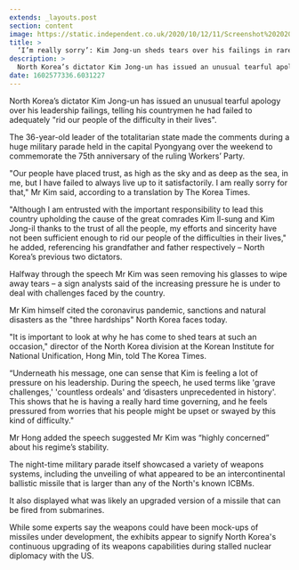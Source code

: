 ```yaml
--- 
extends: _layouts.post 
section: content 
image: https://static.independent.co.uk/2020/10/12/11/Screenshot%202020-10-12%20at%2011.15.06.png 
title: > 
  ‘I’m really sorry’: Kim Jong-un sheds tears over his failings in rare apology to North Korean people 
description: > 
  North Korea’s dictator Kim Jong-un has issued an unusual tearful apology over his leadership failings, telling his countrymen he had failed to adequately "rid our people of the difficulty in their lives".I am really sorry for that," Mr Kim said, according to a translation by The Korea Times.Halfway through the speech Mr Kim was seen removing his glasses to wipe away tears – a sign analysts said of the increasing pressure he is under to deal with challenges faced by the country.Mr Kim himself cited the coronavirus pandemic, sanctions and natural disasters as the "three hardships" North Korea faces today.Mr Hong added the speech suggested Mr Kim was “highly concerned” about his regime’s stability. 
date: 1602577336.6031227 
--- 
```

North Korea’s dictator Kim Jong-un has issued an unusual tearful apology over his leadership failings, telling his countrymen he had failed to adequately "rid our people of the difficulty in their lives".

The 36-year-old leader of the totalitarian state made the comments during a huge military parade held in the capital Pyongyang over the weekend to commemorate the 75th anniversary of the ruling Workers’ Party.

"Our people have placed trust, as high as the sky and as deep as the sea, in me, but I have failed to always live up to it satisfactorily. I am really sorry for that," Mr Kim said, according to a translation by The Korea Times.

"Although I am entrusted with the important responsibility to lead this country upholding the cause of the great comrades Kim Il-sung and Kim Jong-il thanks to the trust of all the people, my efforts and sincerity have not been sufficient enough to rid our people of the difficulties in their lives," he added, referencing his grandfather and father respectively – North Korea’s previous two dictators.

Halfway through the speech Mr Kim was seen removing his glasses to wipe away tears – a sign analysts said of the increasing pressure he is under to deal with challenges faced by the country.

Mr Kim himself cited the coronavirus pandemic, sanctions and natural disasters as the "three hardships" North Korea faces today.

"It is important to look at why he has come to shed tears at such an occasion," director of the North Korea division at the Korean Institute for National Unification, Hong Min, told The Korea Times.

“Underneath his message, one can sense that Kim is feeling a lot of pressure on his leadership. During the speech, he used terms like 'grave challenges,' 'countless ordeals' and ‘disasters unprecedented in history'. This shows that he is having a really hard time governing, and he feels pressured from worries that his people might be upset or swayed by this kind of difficulty."

Mr Hong added the speech suggested Mr Kim was “highly concerned” about his regime’s stability.

The night-time military parade itself showcased a variety of weapons systems, including the unveiling of what appeared to be an intercontinental ballistic missile that is larger than any of the North's known ICBMs.

It also displayed what was likely an upgraded version of a missile that can be fired from submarines.

While some experts say the weapons could have been mock-ups of missiles under development, the exhibits appear to signify North Korea's continuous upgrading of its weapons capabilities during stalled nuclear diplomacy with the US.